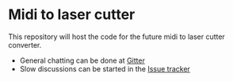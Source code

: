 # Midi to laser cutter
This repository will host the code for the future midi to laser cutter converter.

- General chatting can be done at [Gitter](https://gitter.im/Wintergatan/Midi-to-laser-cutter)
- Slow discussions can be started in the [Issue tracker](https://github.com/Wintergatan/Midi-to-laser-cutter/issues)
